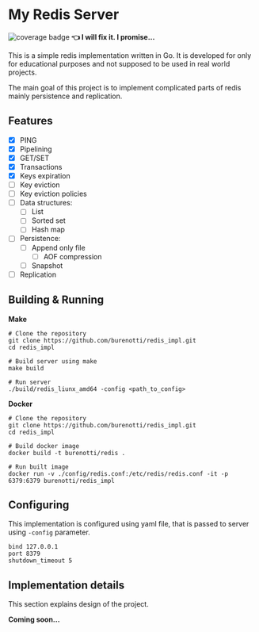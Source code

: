 # My Redis Server

![coverage badge](https://img.shields.io/endpoint?url=https://gist.githubusercontent.com/burenotti/cdabc4087e0fb9c2ec9c827cef65974e/raw/redis_impl__refs_heads_master.json)
**👈 I will fix it. I promise...**

This is a simple redis implementation written in Go.
It is developed for only for educational purposes and not supposed to be used in real world projects.

The main goal of this project is to implement complicated parts of redis mainly persistence and replication.

## Features

- [x] PING
- [x] Pipelining
- [x] GET/SET
- [x] Transactions
- [x] Keys expiration
- [ ] Key eviction
- [ ] Key eviction policies
- [ ] Data structures:
    - [ ] List
    - [ ] Sorted set
    - [ ] Hash map
- [ ] Persistence:
    - [ ] Append only file
        - [ ] AOF compression
    - [ ] Snapshot
- [ ] Replication

## Building & Running

**Make**

```shell
# Clone the repository
git clone https://github.com/burenotti/redis_impl.git
cd redis_impl

# Build server using make
make build

# Run server
./build/redis_liunx_amd64 -config <path_to_config>
```

**Docker**

```shell
# Clone the repository
git clone https://github.com/burenotti/redis_impl.git
cd redis_impl

# Build docker image
docker build -t burenotti/redis .

# Run built image 
docker run -v ./config/redis.conf:/etc/redis/redis.conf -it -p 6379:6379 burenotti/redis_impl
```

## Configuring

This implementation is configured using yaml file, that is passed to server using `-config` parameter.

```redis
bind 127.0.0.1
port 8379
shutdown_timeout 5
```

## Implementation details

This section explains design of the project.

**Coming soon...**